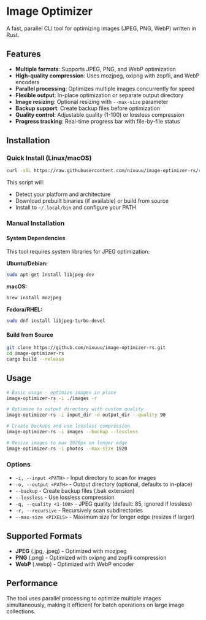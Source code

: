 # Image Optimizer

A fast, parallel CLI tool for optimizing images (JPEG, PNG, WebP) written in Rust.

## Features

- **Multiple formats**: Supports JPEG, PNG, and WebP optimization
- **High-quality compression**: Uses mozjpeg, oxipng with zopfli, and WebP encoders
- **Parallel processing**: Optimizes multiple images concurrently for speed
- **Flexible output**: In-place optimization or separate output directory
- **Image resizing**: Optional resizing with `--max-size` parameter
- **Backup support**: Create backup files before optimization
- **Quality control**: Adjustable quality (1-100) or lossless compression
- **Progress tracking**: Real-time progress bar with file-by-file status

## Installation

### Quick Install (Linux/macOS)

```bash
curl -sSL https://raw.githubusercontent.com/nixuuu/image-optimizer-rs/refs/heads/master/install.sh | bash
```

This script will:
- Detect your platform and architecture
- Download prebuilt binaries (if available) or build from source
- Install to `~/.local/bin` and configure your PATH

### Manual Installation

#### System Dependencies

This tool requires system libraries for JPEG optimization:

**Ubuntu/Debian:**
```bash
sudo apt-get install libjpeg-dev
```

**macOS:**
```bash
brew install mozjpeg
```

**Fedora/RHEL:**
```bash
sudo dnf install libjpeg-turbo-devel
```

#### Build from Source

```bash
git clone https://github.com/nixuuu/image-optimizer-rs.git
cd image-optimizer-rs
cargo build --release
```

## Usage

```bash
# Basic usage - optimize images in place
image-optimizer-rs -i ./images -r

# Optimize to output directory with custom quality
image-optimizer-rs -i input_dir -o output_dir --quality 90

# Create backups and use lossless compression
image-optimizer-rs -i images --backup --lossless

# Resize images to max 1920px on longer edge
image-optimizer-rs -i photos --max-size 1920
```

### Options

- `-i, --input <PATH>` - Input directory to scan for images
- `-o, --output <PATH>` - Output directory (optional, defaults to in-place)
- `--backup` - Create backup files (.bak extension)
- `--lossless` - Use lossless compression
- `-q, --quality <1-100>` - JPEG quality (default: 85, ignored if lossless)
- `-r, --recursive` - Recursively scan subdirectories
- `--max-size <PIXELS>` - Maximum size for longer edge (resizes if larger)

## Supported Formats

- **JPEG** (.jpg, .jpeg) - Optimized with mozjpeg
- **PNG** (.png) - Optimized with oxipng and zopfli compression
- **WebP** (.webp) - Optimized with WebP encoder

## Performance

The tool uses parallel processing to optimize multiple images simultaneously, making it efficient for batch operations on large image collections.
